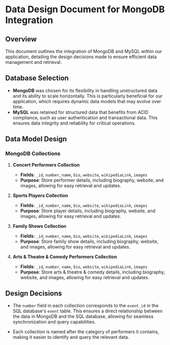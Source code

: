 # Data Design Document for MongoDB Integration

## Overview
This document outlines the integration of MongoDB and MySQL within our application, detailing the design decisions made to ensure efficient data management and retrieval.

## Database Selection
- **MongoDB** was chosen for its flexibility in handling unstructured data and its ability to scale horizontally. This is particularly beneficial for our application, which requires dynamic data models that may evolve over time.
- **MySQL** was retained for structured data that benefits from ACID compliance, such as user authentication and transactional data. This ensures data integrity and reliability for critical operations.

## Data Model Design
### MongoDB Collections
1. **Concert Performers Collection**
   - **Fields**: `_id`, `number`, `name`, `bio`, `website`, `wikipediaLink`, `images`
   - **Purpose**: Store performer details, including biography, website, and images, allowing for easy retrieval and updates.

2. **Sports Players Collection**
   - **Fields**: `_id`, `number`, `name`, `bio`, `website`, `wikipediaLink`, `images`
   - **Purpose**: Store player details, including biography, website, and images, allowing for easy retrieval and updates.

3. **Family Shows Collection**
   - **Fields**: `_id`, `number`, `name`, `bio`, `website`, `wikipediaLink`, `images`
   - **Purpose**: Store family show details, including biography, website, and images, allowing for easy retrieval and updates.

4. **Arts & Theatre & Comedy Performers Collection**
   - **Fields**: `_id`, `number`, `name`, `bio`, `website`, `wikipediaLink`, `images`
   - **Purpose**: Store arts & theatre & comedy details, including biography, website, and images, allowing for easy retrieval and updates.

## Design Decisions
- The `number` field in each collection corresponds to the `event_id` in the SQL database's `event` table. This ensures a direct relationship between the data in MongoDB and the SQL database, allowing for seamless synchronization and query capabilities.

- Each collection is named after the category of performers it contains, making it easier to identify and query the relevant data.
    